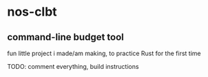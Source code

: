 # nos-clbt

## command-line budget tool

fun little project i made/am making, to practice Rust for the first time

TODO: comment everything, build instructions
